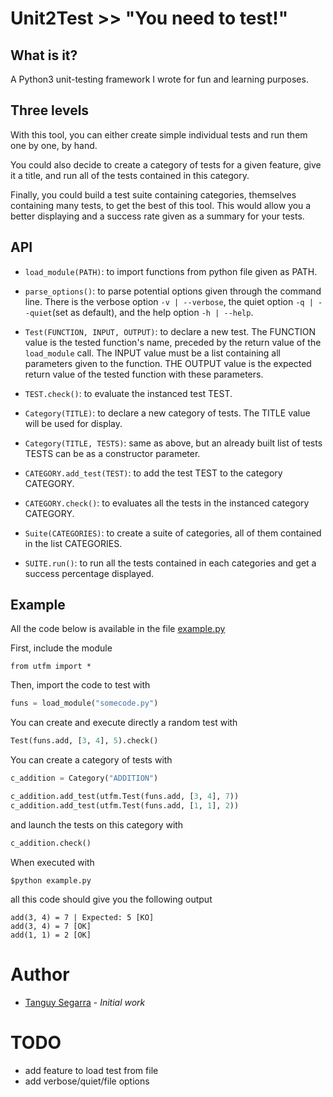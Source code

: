 # Unit2Test >> "You need to test!"


## What is it?

A Python3 unit-testing framework I wrote for fun and learning purposes.


## Three levels

With this tool, you can either create simple individual tests and run them one
by one, by hand.

You could also decide to create a category of tests for a given feature, give it
a title, and run all of the tests contained in this category.

Finally, you could build a test suite containing categories, themselves
containing many tests, to get the best of this tool. This would allow you a
better displaying and a success rate given as a summary for your tests.


## API

* `load_module(PATH)`: to import functions from python file given as PATH.

* `parse_options()`: to parse potential options given through the command line.
There is the verbose option `-v | --verbose`, the quiet option `-q |
--quiet`(set as default), and the help option `-h | --help`.

* `Test(FUNCTION, INPUT, OUTPUT)`: to declare a new test.
The FUNCTION value is the tested function's name, preceded by the return
value of the `load_module` call.
The INPUT value must be a list containing all parameters given to the
function.
THE OUTPUT value is the expected return value of the tested function with
these parameters.

* `TEST.check()`: to evaluate the instanced test TEST.

* `Category(TITLE)`: to declare a new category of tests. The TITLE value will be
used for display.

* `Category(TITLE, TESTS)`: same as above, but an already built list of tests
TESTS can be as a constructor parameter.

* `CATEGORY.add_test(TEST)`: to add the test TEST to the category CATEGORY.

* `CATEGORY.check()`: to evaluates all the tests in the instanced category
CATEGORY.

* `Suite(CATEGORIES)`: to create a suite of categories, all of them contained
in the list CATEGORIES.

* `SUITE.run()`: to run all the tests contained in each categories and get a
success percentage displayed.


## Example

All the code below is available in the file [example.py](example.py)

First, include the module

```python3
from utfm import *
```

Then, import the code to test with

```python
funs = load_module("somecode.py")
```

You can create and execute directly a random test with

```python
Test(funs.add, [3, 4], 5).check()
```

You can create a category of tests with

```python
c_addition = Category("ADDITION")

c_addition.add_test(utfm.Test(funs.add, [3, 4], 7))
c_addition.add_test(utfm.Test(funs.add, [1, 1], 2))
```

and launch the tests on this category with

```python
c_addition.check()
```

When executed with

```
$python example.py
```

all this code should give you the following output

```
add(3, 4) = 7 | Expected: 5 [KO]
add(3, 4) = 7 [OK]
add(1, 1) = 2 [OK]
```

# Author

* [Tanguy Segarra](https://github.com/tanguysegarra/) - *Initial work*

# TODO

* add feature to load test from file
* add verbose/quiet/file options
